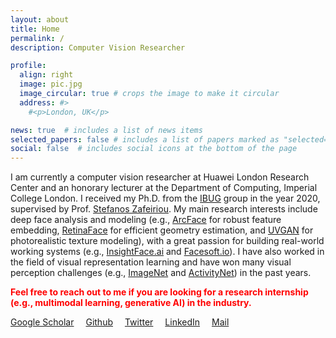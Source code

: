 ```yaml
---
layout: about
title: Home
permalink: /
description: Computer Vision Researcher

profile:
  align: right
  image: pic.jpg
  image_circular: true # crops the image to make it circular
  address: #>
    #<p>London, UK</p>

news: true  # includes a list of news items
selected_papers: false # includes a list of papers marked as "selected={true}"
social: false  # includes social icons at the bottom of the page
---
```


I am currently a computer vision researcher at Huawei London Research Center and an honorary lecturer at the Department of Computing, Imperial College London.
I received my Ph.D. from the [IBUG](https://ibug.doc.ic.ac.uk/home) group in the year 2020, supervised by Prof. [Stefanos Zafeiriou](https://wp.doc.ic.ac.uk/szafeiri/). 
My main research interests include deep face analysis and modeling (e.g., [ArcFace](https://openaccess.thecvf.com/content_CVPR_2019/papers/Deng_ArcFace_Additive_Angular_Margin_Loss_for_Deep_Face_Recognition_CVPR_2019_paper.pdf) for robust feature embedding, [RetinaFace](https://openaccess.thecvf.com/content_CVPR_2020/papers/Deng_RetinaFace_Single-Shot_Multi-Level_Face_Localisation_in_the_Wild_CVPR_2020_paper.pdf) for efficient geometry estimation, and [UVGAN](https://openaccess.thecvf.com/content_cvpr_2018/papers/Deng_UV-GAN_Adversarial_Facial_CVPR_2018_paper.pdf) for photorealistic texture modeling), with a great passion for building real-world working systems (e.g., [InsightFace.ai](http://insightface.ai/) and [Facesoft.io](https://craft.co/facesoft)). I have also worked in the field of visual representation learning and have won many visual perception challenges (e.g., [ImageNet](https://image-net.org/challenges/beyond_ilsvrc) and [ActivityNet](http://activity-net.org/challenges/2017/program.html)) in the past years. 

<span style="color:red"> **Feel free to reach out to me if you are looking for a research internship (e.g., multimodal learning, generative AI) in the industry.** </span>

<a href="https://scholar.google.com/citations?user=Z_UoQFsAAAAJ&hl=en" target="_blank" style="margin-right: 15px"><i class="ai ai-google-scholar ai-lg"></i> Google Scholar</a>
<a href="https://github.com/jiankangdeng" target="_blank" style="margin-right: 15px"><i class="fab fa-github fa-lg"></i> Github</a>
<a href="https://twitter.com/jiankangdeng" target="_blank" style="margin-right: 15px"><i class="fab fa-twitter fa-lg"></i> Twitter</a>
<a href="https://www.linkedin.com/in/jiankangdeng" target="_blank" style="margin-right: 15px"><i class="fab fa-linkedin fa-lg"></i> LinkedIn</a>
<a href="mailto:jiankangdeng@gmail.com" style="margin-right: 15px"><i class="far fa-envelope-open fa-lg"></i> Mail</a>

